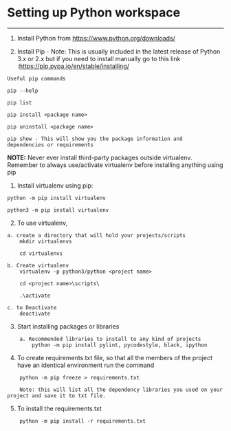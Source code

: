 # Setting up Python workspace

----------

1. Install Python from <https://www.python.org/downloads/>

2. Install Pip - Note: This is usually included in the latest release of Python 3.x or 2.x but if you need to install manually go to this link :<https://pip.pypa.io/en/stable/installing/>

```console
Useful pip commands

pip --help

pip list

pip install <package name>

pip uninstall <package name>

pip show - This will show you the package information and 
dependencies or requirements
```

**NOTE:** Never ever install third-party packages outside virtualenv. Remember to always use/activate virtualenv before installing anything using pip

1. Install virtualenv using pip:
```console 
python -m pip install virtualenv

python3 -m pip install virtualenv
```

2. To use virtualenv, 
```console
a. create a directory that will hold your projects/scripts
	mkdir virtualenvs

	cd virtualenvs

b. Create virtualenv
	virtualenv -p python3/python <project name>

	cd <project name>\scripts\

	.\activate

c. to Deactivate 
	deactivate
```

3. Start installing packages or libraries
```console
	a. Recommended libraries to install to any kind of projects
		python -m pip install pylint, pycodestyle, black, ipython
```

4. To create requirements.txt file, so that all the members of the project have an identical environment run the command
```console
	python -m pip freeze > requirements.txt 
	
	Note: this will list all the dependency libraries you used on your project and save it to txt file.
```

5. To install the requirements.txt
```console
	python -m pip install -r requirements.txt
```
